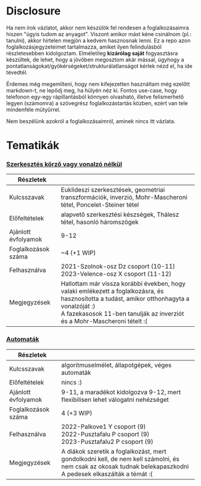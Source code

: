# Disclosure

Ha nem írok vázlatot, akkor nem készülök fel rendesen a foglalkozásaimra hiszen "úgyis tudom az anyagot". Viszont amikor mást kéne csinálnom (pl.: tanulni), akkor hirtelen megjön a kedvem hasznosnak lenni. Ez a repo azon foglalkozásjegyzeteimet tartalmazza, amiket ilyen felindulásból részletesebben kidolgoztam. Elméletileg **kizárólag saját** fogyasztásra készültek, de lehet, hogy a jövőben megosztom akár mással, úgyhogy a pontatlanságokat/gyökérségeket/strukturálatlanságot kérlek nézd el, ha ide tévedtél. 

Érdemes még megemlíteni, hogy nem kifejezetten használtam még ezelőtt markdown-t, ne lepődj meg, ha hülyén néz ki. Fontos use-case, hogy telefonon egy-egy rápillantásból könnyen olvasható, illetve felismerhető legyen (számomra) a szövegrész foglalkozástartás közben, ezért van tele mindenféle mütyűrrel.

Nem beszélünk azokról a foglalkozásaimról, aminek nincs itt vázlata.

# Tematikák

### [Szerkesztés körző vagy vonalzó nélkül](./szerkesztesek/vazlat.md)
  
| Részletek          |       |
| ------------------ | ----- |
| Kulcsszavak        | Euklideszi szerkesztések, geometriai transzformációk, inverzió, Mohr-Mascheroni tétel, Poncelet-Steiner tétel|
| Előfeltételek      | alapvető szerkesztési készségek, Thálesz tétel, hasonló háromszögek  |
| Ajánlott évfolyamok| 9-12  |
| Foglalkozások száma| ~4 (+1 WIP)    |
| Felhasználva       | 2021-Szolnok-osz Dz csoport (10-11)<br>2023-Velence-osz X csoport (11-12)|
| Megjegyzések       | Hallottam már vissza korábbi években, hogy valaki emlékezett a foglalkozásra, és hasznosította a tudást, amikor otthonhagyta a vonalzóját :) <br> A fazekasosok 11-ben tanulják az inverziót és a Mohr-Mascheroni tételt :(|
### [Automaták](./automatak/Automatak.md)

| Részletek          |       |
| ------------------ | ----- |
| Kulcsszavak        | algoritmuselmélet, állapotgépek, véges automaták|
| Előfeltételek      | nincs :)  |
| Ajánlott évfolyamok| 9-11, a maradékot kidolgozva 9-12, mert flexibilisen lehet válogatni nehézséget|
| Foglalkozások száma| 4 (+3 WIP)    |
| Felhasználva       | 2022-Palkove1 Y csoport (9)<br>2022-Pusztafalu P csoport (9)<br>	2023-Pusztafalu2 P csoport (9) |
| Megjegyzések       | A diákok szeretik a foglalkozást, mert gondolkodni kell, de nem kell számolni, és nem csak az okosak tudnak belekapaszkodni <br> A pedesek elkaszálták a témát :(|